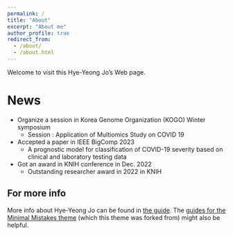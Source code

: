 ```yaml
---
permalink: /
title: "About"
excerpt: "About me"
author_profile: true
redirect_from: 
  - /about/
  - /about.html
---
```


Welcome to visit this Hye-Yeong Jo’s Web page.

News
======
* Organize a session in Korea Genome Organization (KOGO) Winter symposium
  * Session : Application of Multiomics Study on COVID 19
* Accepted a paper in IEEE BigComp 2023
  * A prognostic model for classification of COVID-19 severity based on clinical and laboratory testing data 
* Got an award in KNIH conference in Dec. 2022
  * Outstanding researcher award in 2022 in KNIH

For more info
------
More info about Hye-Yeong Jo can be found in [the guide](https://academicpages.github.io/markdown/). The [guides for the Minimal Mistakes theme](https://mmistakes.github.io/minimal-mistakes/docs/configuration/) (which this theme was forked from) might also be helpful.

